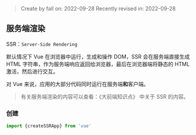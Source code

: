 > Create by fall on: 2022-09-28
> Recently revised in: 2022-09-28

## 服务端渲染

SSR：`Server-Side Rendering`

默认情况下 Vue 在浏览器中运行，生成和操作 DOM，SSR 会在服务端直接生成 HTML 字符串，作为服务端响应返回给浏览器，最后在浏览器端将静态的 HTML 激活，然后进行交互。

对 Vue 来说，应用的大部分代码同时运行在服务端**和**客户端。

> 有关服务端渲染的内容可以查看：《大前端知识点》 中关于 SSR 的内容。

### 创建

```js
import {createSSRApp} from 'vue'
```

